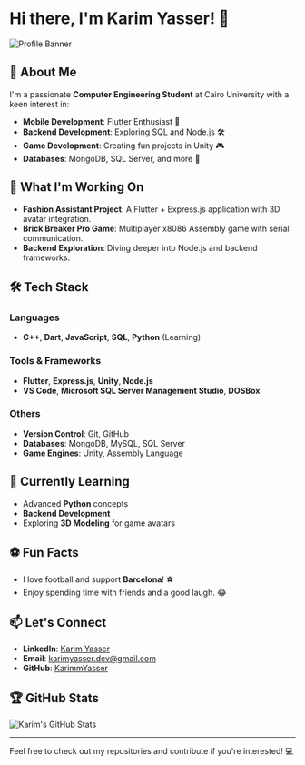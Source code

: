 # Hi there, I'm Karim Yasser! 👋

![Profile Banner](https://via.placeholder.com/1200x300?text=Welcome+to+My+GitHub+Profile)

## 🚀 About Me
I'm a passionate **Computer Engineering Student** at Cairo University with a keen interest in:

- **Mobile Development**: Flutter Enthusiast 📱
- **Backend Development**: Exploring SQL and Node.js 🛠️
- **Game Development**: Creating fun projects in Unity 🎮
- **Databases**: MongoDB, SQL Server, and more 💾

## 🎯 What I'm Working On
- **Fashion Assistant Project**: A Flutter + Express.js application with 3D avatar integration.
- **Brick Breaker Pro Game**: Multiplayer x8086 Assembly game with serial communication.
- **Backend Exploration**: Diving deeper into Node.js and backend frameworks.

## 🛠️ Tech Stack
### Languages
- **C++**, **Dart**, **JavaScript**, **SQL**, **Python** (Learning)

### Tools & Frameworks
- **Flutter**, **Express.js**, **Unity**, **Node.js**
- **VS Code**, **Microsoft SQL Server Management Studio**, **DOSBox**

### Others
- **Version Control**: Git, GitHub
- **Databases**: MongoDB, MySQL, SQL Server
- **Game Engines**: Unity, Assembly Language

## 🌱 Currently Learning
- Advanced **Python** concepts
- **Backend Development**
- Exploring **3D Modeling** for game avatars

## ⚽ Fun Facts
- I love football and support **Barcelona**! ⚽
- Enjoy spending time with friends and a good laugh. 😂

## 📫 Let's Connect
- **LinkedIn**: [Karim Yasser](https://www.linkedin.com/in/karimyasser)
- **Email**: [karimyasser.dev@gmail.com](mailto:karimyasser.dev@gmail.com)
- **GitHub**: [KarimmYasser](https://github.com/KarimmYasser)

## 🏆 GitHub Stats
![Karim's GitHub Stats](https://github-readme-stats.vercel.app/api?username=KarimmYasser&show_icons=true&theme=radical)

---
Feel free to check out my repositories and contribute if you're interested! 💻
